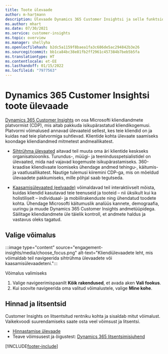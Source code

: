 ```yaml
---
title: Toote ülevaade
author: m-hartmann
description: Ülevaade Dynamics 365 Customer Insightsi ja selle funktsioonide kohta.
ms.author: mhart
ms.date: 07/30/2021
ms.service: customer-insights
ms.topic: overview
ms.manager: shellyha
ms.openlocfilehash: b2dc5a1159f8baea1fa3c686de5ac294842b3e26
ms.sourcegitcommit: bb1ca84bc38e81fb2ff2961c457384b7beb5b5fa
ms.translationtype: HT
ms.contentlocale: et-EE
ms.lasthandoff: 01/15/2022
ms.locfileid: "7977563"
---
```

# <a name="product-overview-for-dynamics-365-customer-insights"></a>Dynamics 365 Customer Insightsi toote ülevaade

[Dynamics 365 Customer Insights](https://dynamics.microsoft.com/ai/customer-insights/) on osa Microsofti kliendiandmete platvormist (CDP), mis aitab pakkuda isikupärastatud kliendikogemusi. Platvormi võimalused annavad ülevaateid sellest, kes teie kliendid on ja kuidas nad teie platvormiga suhtlevad. Klientide kohta ülevaate saamiseks koondage kliendiandmed mitmetest andmeallikatest.


- [Sihtrühma ülevaated](audience-insights/overview.md) aitavad teil muuta oma äri klientide keskseks organisatsiooniks. Turundus-, müügi- ja teenindusspetsialistidel on ülevaated, mida nad vajavad kogemuste isikupärastamiseks. 360-kraadise kliendivaate loomiseks ühendage andmed tehingu-, käitumis- ja vaatlusallikatest. Nautige tulemusi kiiremini CDP-ga, mis on mõeldud ülevaadete pakkumiseks, mille põhjal saab tegutseda. 

- [Kaasamisülevaated (eelvaade)](engagement-insights/index.yml) võimaldavad teil interaktiivselt mõista, kuidas kliendid kasutavad teie teenuseid ja tooteid – nii üksikult kui ka holistiliselt – individuaal- ja mobiilirakenduste ning ühendatud toodete kohta. Ühendage Microsofti käitumuslik analüüs kannete, demograafia, uuringu ja muude Dynamics 365 Customer Insights andmetüüpidega. Säilitage kliendiandmete üle täielik kontroll, et andmete haldus ja vastavus oleks tagatud.
 
## <a name="choose-a-capability"></a>Valige võimalus

:::image type="content" source="engagement-insights/media/choose_focus.png" alt-text="Kliendiülevaadete leht, mis võimaldab teil navigeerida sihtrühma ülevaadete või kaasamisülevaadeteni.":::

Võimalus valimiseks

1. Valige navigeerimispaanilt **Kõik rakendused**, et avada aken **Vali fookus**.
1. Kui soovite navigeerida oma valitud võimalustele, valige **Mine kohe**.

## <a name="pricing-and-licensing"></a>Hinnad ja litsentsid

Customer Insights on litsentsitud rentniku kohta ja sisaldab mitut võimalust. Vaikekvoodi suurendamiseks saate osta veel võimsust ja litsentsi. 
- [Hinnastamise ülevaade](https://dynamics.microsoft.com/ai/customer-insights/pricing/)
- Teave võimsusest ja õigustest: [Dynamics 365 litsentsimisjuhend](https://go.microsoft.com/fwlink/?LinkId=866544)

[!INCLUDE[footer-include](includes/footer-banner.md)]